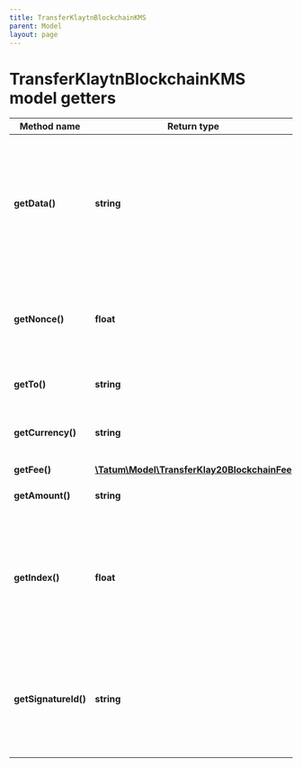 ```yaml
---
title: TransferKlaytnBlockchainKMS
parent: Model
layout: page
---
```


# TransferKlaytnBlockchainKMS model getters

Method name | Return type | Description | Notes
------------ | ------------- | ------------- | -------------
**getData()** | **string** | Additional data that can be passed to a blockchain transaction as a data property; must be in the hexadecimal format | [optional]
**getNonce()** | **float** | Nonce to be set to Klaytn transaction. If not present, last known nonce will be used. | [optional]
**getTo()** | **string** | Blockchain address to send assets |
**getCurrency()** | **string** | Currency to transfer from Klaytn Blockchain Account. |
**getFee()** | [**\Tatum\Model\TransferKlay20BlockchainFee**](../TransferKlay20BlockchainFee) |  | [optional]
**getAmount()** | **string** | Amount to be sent in Ether. |
**getIndex()** | **float** | If signatureId is mnemonic-based, this is the index to the specific address from that mnemonic. | [optional]
**getSignatureId()** | **string** | Identifier of the private key associated in signing application. Private key, or signature Id must be present. |

